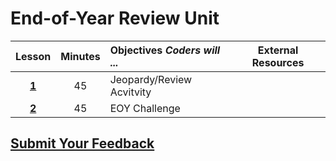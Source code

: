 # End-of-Year Review Unit

| Lesson | Minutes | Objectives   _Coders will ..._ | External Resources |
| :---: | :---: | :--- | :---: |
| [**1**](eoy_review_unit.md) | 45 | Jeopardy/Review Acvitvity |  |
| [**2**](https://docs.google.com/presentation/d/1E1Cq71FR5_eKvAYoy01eUGCGXrHwrUGKuZO5c8yUO0c/edit#slide=id.g1d0118cf2a_0_406) | 45 | EOY Challenge |  |

## [Submit Your Feedback](https://docs.google.com/forms/d/e/1FAIpQLSeLpI-m6UKvIxk97F8R1iidFRaYXJ3dfcUuIjx2Pz0WMfO1SA/viewform)

